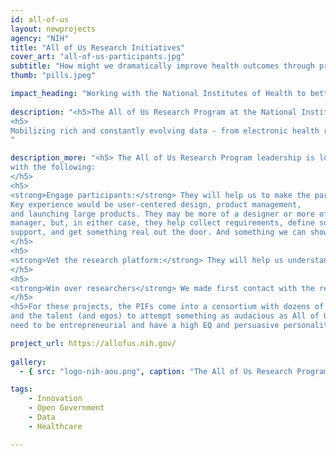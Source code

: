 ```yaml
---
id: all-of-us
layout: newprojects
agency: "NIH"
title: "All of Us Research Initiatives"
cover_art: "all-of-us-participants.jpg"
subtitle: "How might we dramatically improve health outcomes through precision medicine?"
thumb: "pills.jpeg"

impact_heading: "Working with the National Institutes of Health to better engage research participants and researchers for the All of Us Research Program"
  
description: "<h5>The All of Us Research Program at the National Institutes of Health (NIH) is building an engagement and digital data platform, enabling thousands of studies on what will be one of the world’s largest, most diverse biomedical data sets. All of Us will engage one million or more U.S. volunteers of all life stages, health statuses, races/ethnicities, geographic regions, etc., reflecting the rich diversity of America.</h5>
<h5>
Mobilizing rich and constantly evolving data - from electronic health records, biospecimens, questionnaires, and electronic health records, to physical evaluations, sensors, and other technologies - the program will support research at the intersection of lifestyle, environment, and genetics to produce new knowledge, leading to the development of innovative prevention strategies and treatments for foundational health challenges.</h5>
" 

description_more: "<h5> The All of Us Research Program leadership is looking for additional outside capabilities to help
with the following:
</h5>
<h5>
<strong>Engage participants:</strong> They will help us to make the participant experience delightful.
Key experience would be user-centered design, product management,
and launching large products. They may be more of a designer or more of a product
manager, but, in either case, they help collect requirements, define solutions, rally
support, and get something real out the door. And something we can show with pride.
</h5>
<h5>
<strong>Vet the research platform:</strong> They will help us understand if what we’re building will truly allow novel scientific discovery while remaining respectful of participants. They will have been a data scientist, and will help us find re-identification risk, prove out data integrity, test our data structures, and determine if we’ve got the right tools in place.
</h5>
<h5>
<strong>Win over researchers</strong> We made first contact with the research community, and now we need to develop that community, which includes not only using our data, but potentially investing in our platform. This person is an evangelist and must be a great speaker and listener. They’ll help us understand when we’re not connecting with researchers and why.
</h5>
<h5>For these projects, the PIFs come into a consortium with dozens of companies and institutions,
and the talent (and egos) to attempt something as audacious as All of Us. Thus, the individuals
need to be entrepreneurial and have a high EQ and persuasive personality.</h5>"

project_url: https://allofus.nih.gov/
  
gallery:
  - { src: "logo-nih-aou.png", caption: "The All of Us Research Program is a historic effort to gather data from one million or more people living in the United States to accelerate research and improve health. ", alt: "NIH Logo" }

tags:
    - Innovation
    - Open Government
    - Data
    - Healthcare

---
```


<!--



impact_metrics:
  - { metric: "[Insert quote]", desc: "[Quote subtitle]" }

articles: 
  - { outlet: "[Media Outlet]", logo_src: "logo.jpg", title: "Article Title", quote: "Quote", url: "article URL" }

	-->